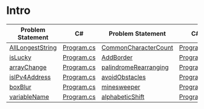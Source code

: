 # Intro 
|Problem Statement|C#|Problem Statement|C#|
|---|---|---|---|
|[AllLongestString](https://github.com/suren-vanyan/CodeSignal/tree/master/Intro/AllLongestString)|[Program.cs](https://github.com/suren-vanyan/CodeSignal/blob/master/Intro/AllLongestString/AllLongestString/Program.cs)|[CommonCharacterCount]()|[Program.cs](https://github.com/suren-vanyan/CodeSignal/blob/master/Intro/CommonCharacterCount/CommonCharacterCount/Program.cs)
|[isLucky]()|[Program.cs](https://github.com/suren-vanyan/CodeSignal/blob/master/Intro/isLucky/ConsoleApp1/Program.cs)|[AddBorder]()|[Program.cs](https://github.com/suren-vanyan/CodeSignal/blob/master/Intro/AddBorder/AddBorder/Program.cs)|[AreSimilar]()|[Program.cs](https://github.com/suren-vanyan/CodeSignal/blob/master/Intro/AreSimilar/AreSimilar/Program.cs)
|[arrayChange]()|[Program.cs](https://github.com/suren-vanyan/CodeSignal/blob/master/Intro/arrayChange/arrayChange/Program.cs)|[palindromeRearranging]()|[Program.cs](https://github.com/suren-vanyan/CodeSignal/blob/master/Intro/palindromeRearranging/palindromeRearranging/Program.cs)
|[isIPv4Address]()|[Program.cs](https://github.com/suren-vanyan/CodeSignal/blob/master/Intro/isIPv4Address/areEquallyStrong/Program.cs)|[avoidObstacles]()|[Program.cs](https://github.com/suren-vanyan/CodeSignal/blob/master/Intro/avoidObstacles/avoidObstacles/Program.cs)
|[boxBlur]()|[Program.cs](https://github.com/suren-vanyan/CodeSignal/blob/master/Intro/boxBlur/boxBlur/Program.cs)|[minesweeper]()|[Program.cs](https://github.com/suren-vanyan/CodeSignal/blob/master/Intro/minesweeper/minesweeper/Program.cs)
|[variableName]()|[Program.cs](https://github.com/suren-vanyan/CodeSignal/blob/master/Intro/variableName/variableName/Program.cs)|[alphabeticShift]()|[Program.cs](https://github.com/suren-vanyan/CodeSignal/blob/master/Intro/alphabeticShift/alphabeticShift/Program.cs)




